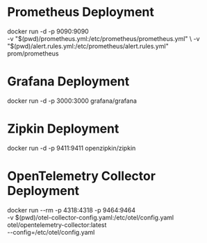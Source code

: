 

# Prometheus Deployment

docker run -d -p 9090:9090 \
  -v "$(pwd)/prometheus.yml:/etc/prometheus/prometheus.yml" \
  -v "$(pwd)/alert.rules.yml:/etc/prometheus/alert.rules.yml" \
  prom/prometheus


# Grafana Deployment
docker run -d -p 3000:3000 grafana/grafana

# Zipkin Deployment
docker run -d -p 9411:9411 openzipkin/zipkin

# OpenTelemetry Collector Deployment
docker run --rm -p 4318:4318 -p 9464:9464 \
  -v $(pwd)/otel-collector-config.yaml:/etc/otel/config.yaml \
  otel/opentelemetry-collector:latest \
  --config=/etc/otel/config.yaml

